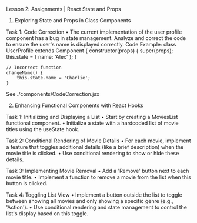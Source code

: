 Lesson 2: Assignments | React State and Props

1. Exploring State and Props in Class Components


Task 1: Code Correction
•	The current implementation of the user profile component has a bug in state management. Analyze and correct the code to ensure the user's name is displayed correctly.
Code Example:
class UserProfile extends Component {
    constructor(props) {
        super(props);
        this.state = { name: 'Alex' };
    }

    // Incorrect function
    changeName() {
        this.state.name = 'Charlie';
    }

See ./components/CodeCorrection.jsx


2. Enhancing Functional Components with React Hooks

Task 1: Initializing and Displaying a List
•	Start by creating a MoviesList functional component.
•	Initialize a state with a hardcoded list of movie titles using the useState hook.

Task 2: Conditional Rendering of Movie Details
•	For each movie, implement a feature that toggles additional details (like a brief description) when the movie title is clicked.
•	Use conditional rendering to show or hide these details.

Task 3: Implementing Movie Removal
•	Add a 'Remove' button next to each movie title.
•	Implement a function to remove a movie from the list when this button is clicked.

Task 4: Toggling List View
•	Implement a button outside the list to toggle between showing all movies and only showing a specific genre (e.g., 'Action').
•	Use conditional rendering and state management to control the list's display based on this toggle.








